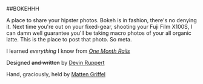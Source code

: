 ##BOKEHHH


A place to share your hipster photos. Bokeh is in fashion, there's no denying it. Next time you're out on your fixed-gear, shooting your Fuji Film X100S, I can damn well guarantee you'll be taking macro photos of your all organic latte. This is the place to post that photo. So meta.

I learned _everything_ I know from [*One Month Rails*](http://onemonthrails.com)

Designed ~~and written~~ by [Devin Ruppert](http://devinruppert.me)

Hand, graciously, held by [Matten Griffel](http://mattangriffel.com)